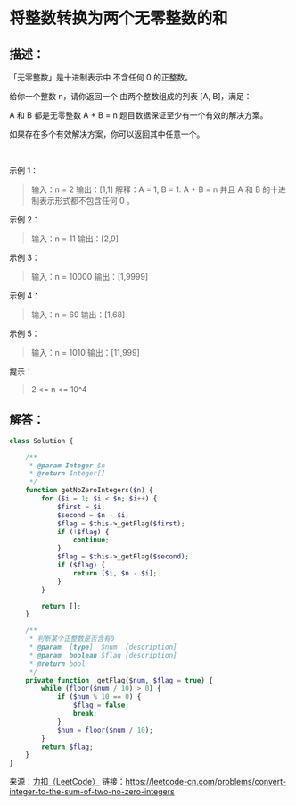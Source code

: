 # 将整数转换为两个无零整数的和

## 描述：

「无零整数」是十进制表示中 不含任何 0 的正整数。

给你一个整数 n，请你返回一个 由两个整数组成的列表 [A, B]，满足：

A 和 B 都是无零整数
A + B = n
题目数据保证至少有一个有效的解决方案。

如果存在多个有效解决方案，你可以返回其中任意一个。

 

示例 1：

> 输入：n = 2
> 输出：[1,1]
> 解释：A = 1, B = 1. A + B = n 并且 A 和 B 的十进制表示形式都不包含任何 0 。

示例 2：

> 输入：n = 11
> 输出：[2,9]

示例 3：

> 输入：n = 10000
> 输出：[1,9999]

示例 4：

> 输入：n = 69
> 输出：[1,68]

示例 5：

> 输入：n = 1010
> 输出：[11,999]
 

提示：

> 2 <= n <= 10^4


## 解答：

```php
class Solution {

    /**
     * @param Integer $n
     * @return Integer[]
     */
    function getNoZeroIntegers($n) {
        for ($i = 1; $i < $n; $i++) {
            $first = $i;
            $second = $n - $i;
            $flag = $this->_getFlag($first);
            if (!$flag) {
                continue;
            }
            $flag = $this->_getFlag($second);
            if ($flag) {
                return [$i, $n - $i];
            }
        }

        return [];
    }

    /**
     * 判断某个正整数是否含有0
     * @param  [type]  $num  [description]
     * @param  boolean $flag [description]
     * @return bool
     */
    private function _getFlag($num, $flag = true) {
        while (floor($num / 10) > 0) {
            if ($num % 10 == 0) {
                $flag = false;
                break;
            }
            $num = floor($num / 10);
        }
        return $flag;
    }
}
```


来源：[力扣（LeetCode）](https://leetcode-cn.com/problems/convert-integer-to-the-sum-of-two-no-zero-integers)
链接：https://leetcode-cn.com/problems/convert-integer-to-the-sum-of-two-no-zero-integers
